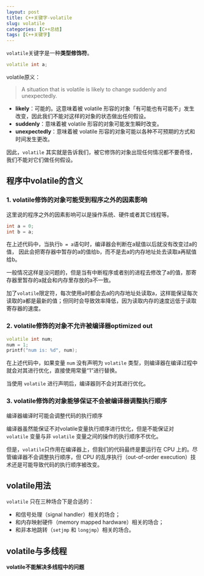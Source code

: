 ```yaml
---
layout: post
title: C++关键字-volatile
slug: volatile
categories: [C++总结]
tags: [C++关键字]
---
```



`volatile`关键字是一种**类型修饰符**。
```cpp
volatile int a;
```

volatile原义：
> A situation that is volatile is likely to change suddenly and unexpectedly.

- **likely**：可能的。这意味着被 volatile 形容的对象「有可能也有可能不」发生改变，因此我们不能对这样的对象的状态做出任何假设。
- **suddenly**：意味着被 volatile 形容的对象可能发生瞬时改变。
- **unexpectedly**：意味着被 volatile 形容的对象可能以各种不可预期的方式和时间发生更改。

因此，`volatile` 其实就是告诉我们，被它修饰的对象出现任何情况都不要奇怪，我们不能对它们做任何假设。

## 程序中volatile的含义
### 1. volatile修饰的对象可能受到程序之外的因素影响
这里说的程序之外的因素影响可以是操作系统、硬件或者其它线程等。
```cpp
int a = 0;
int b = a;
```
在上述代码中，当执行`b = a`语句时，编译器会判断在a赋值以后就没有改变过a的值，
因此会把寄存器中暂存的a的值给b，而不是去a的内存地址处去读取a再赋值给b。

一般情况这样是没问题的，但是当有中断程序或者别的进程去修改了a的值，那寄存器里暂存的a就会和内存里存放的a不一致。

加了`volatile`限定符，每次使用a时都会去a的内存地址处读取a，这样能保证每次读取的a都是最新的值；但同时会导致效率降低，因为读取内存的速度远低于读取寄存器的速度。

### 2. volatile修饰的对象不允许被编译器optimized out
```cpp
volatile int num;
num = 1;
printf("num is: %d", num);
```
在上述代码中，如果变量 `num` 没有声明为 `volatile` 类型，则编译器在编译过程中就会对其进行优化，直接使用常量“1”进行替换。

当使用 `volatile` 进行声明后，编译器则不会对其进行优化。

### 3. volatile修饰的对象能够保证不会被编译器调整执行顺序
编译器编译时可能会调整代码的执行顺序

编译器虽然能保证不对volatile变量执行顺序进行优化，但是不能保证对`volatile` 变量与非 `volatile` 变量之间的操作的执行顺序不优化。

但是，`volatile`只作用在编译器上，但我们的代码最终是要运行在 CPU 上的。尽管编译器不会调整执行顺序，但 CPU 的乱序执行（out-of-order execution）技术还是可能导致代码的执行顺序被改变。


## volatile用法
`volatile` 只在三种场合下是合适的：
- 和信号处理（signal handler）相关的场合；
- 和内存映射硬件（memory mapped hardware）相关的场合；
- 和非本地跳转（`setjmp` 和 `longjmp`）相关的场合。

## volatile与多线程

**volatile不能解决多线程中的问题**
